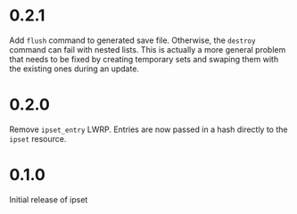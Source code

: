 # 0.2.1

Add `flush` command to generated save file.  Otherwise, the `destroy`
command can fail with nested lists.  This is actually a more general
problem that needs to be fixed by creating temporary sets and swaping
them with the existing ones during an update.

# 0.2.0

Remove `ipset_entry` LWRP.  Entries are now passed in a hash directly
to the `ipset` resource.

# 0.1.0

Initial release of ipset
